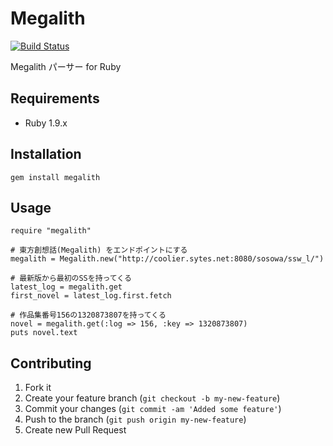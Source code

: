 # Megalith

[![Build Status](https://secure.travis-ci.org/oame/megalith-ruby.png)](http://travis-ci.org/oame/megalith-ruby)

Megalith パーサー for Ruby<br>

## Requirements

* Ruby 1.9.x

## Installation

	gem install megalith

## Usage

	require "megalith"
	
	# 東方創想話(Megalith) をエンドポイントにする
	megalith = Megalith.new("http://coolier.sytes.net:8080/sosowa/ssw_l/")
  
  	# 最新版から最初のSSを持ってくる
	latest_log = megalith.get
	first_novel = latest_log.first.fetch
  
  	# 作品集番号156の1320873807を持ってくる
  	novel = megalith.get(:log => 156, :key => 1320873807)
  	puts novel.text

## Contributing

1. Fork it
2. Create your feature branch (`git checkout -b my-new-feature`)
3. Commit your changes (`git commit -am 'Added some feature'`)
4. Push to the branch (`git push origin my-new-feature`)
5. Create new Pull Request
